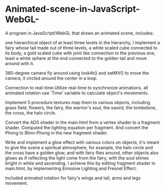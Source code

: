 # Animated-scene-in-JavaScript-WebGL-
 A program in JavaScript/WebGL that draws an animated scene, includes:
 
one hierarchical object of at least three levels in the hierarchy, I implement a fairy whose tail made out of three levels, a white scaled cube connected to its body, a gold scaled cube with joint like connection to the previous one, least a white sphere at the end connected to the golden tail and move around with it. 

360-degree camera fly around using lookAt() and setMV() to move the camera, it circled around the center in a loop.

Connection to real-time.Utilize real-time to synchronize animations, all animated rotation use 'Time' variable to calculate object's movements.

Implement 5 procedure textures map them to various objects, including grass field, flowers, the fairy, the warrior's soul, the sword, the tombstone, the cross, the halo circle.

Convert the ADS shader in the main.html from a vertex shader to a fragment shader. Computed the lighting equation per fragment. And convert the Phong to Blinn-Phong in the new fragment shader.

Write and implement a glow effect with various colors on objects, it's meant to give the scene a spiritual atmosphere, for example, the halo circle and the cross have a golden glow, and with fairy flies around, other objects also glows as if reflecting the light come from the fairy, with the soul shines bright in white and ascending. I achieve this by editing fragment shader in main.html, by implementing Emissive Lighting and Fresnel Effect.

Included animated rotation for fairy's wings and tail, arms and legs movement.

